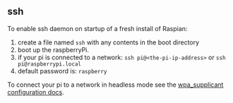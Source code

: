 ## ssh

To enable ssh daemon on startup of a fresh install of Raspian:

1. create a file named `ssh` with any contents in the boot directory
2. boot up the raspberryPi.
3. if your pi is connected to a network: `ssh pi@<the-pi-ip-address>` or `ssh pi@raspberrypi.local`
4. default password is: `raspberry`

To connect your pi to a network in headless mode see the [wpa_supplicant configuration docs](/docs/wpa_supplicant.md).
